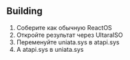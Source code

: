 ## Building

1.  Соберите как обычную ReactOS
2. Откройте результат через UltaraISO
3. Переменуйте uniata.sys в atapi.sys
4. А atapi.sys в uniata.sys
